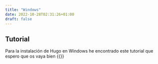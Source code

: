```yaml
---
title: "Windows"
date: 2022-10-28T02:31:26+01:00
draft: false
---
```


## Tutorial

Para la instalación de Hugo en Windows he encontrado este tutorial que espero que os vaya bien {{<yt C04dlR1Ufj4>}}